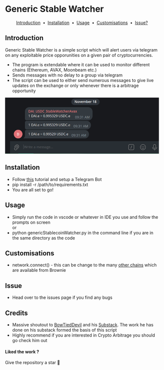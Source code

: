 # Generic Stable Watcher

<p align="center">
<a href="#introduction">Introduction</a> &nbsp;&bull;&nbsp;
<a href="#installation">Installation</a> &nbsp;&bull;&nbsp;
<a href="#usage">Usage</a> &nbsp;&bull;&nbsp;
<a href="#customisations">Customisations</a> &nbsp;&bull;&nbsp;
<a href="#issue">Issue?</a>
</p>


## Introduction
Generic Stable Watcher is a simple script which will alert users via telegram on any exploitable price opporunities on a given pair of cryptocurrencies.

- The program is extendable where it can be used to monitor different chains (Ethereum, AVAX, Moonbeam etc.)
- Sends messages with no delay to a group via telegram
- The script can be used to either send numerous messages to give live updates on the exchange or only whenever there is a arbitrage opportunity 

<p align="center">
  <img src="./img/telegram_messages.png" alt="Telegram Messgae" width="738">
</p>


## Installation
- Follow [this](https://medium.com/@ManHay_Hong/how-to-create-a-telegram-bot-and-send-messages-with-python-4cf314d9fa3e) tutorial and setup a Telegram Bot
- pip install -r /path/to/requirements.txt
- You are all set to go!

## Usage
- Simply run the code in vscode or whatever in IDE you use and follow the prompts on screen
<br>or
- python genericStablecoinWatcher.py in the command line if you are in the same directory as the code

## Customisations
- network.connect() - this can be change to the many [other chains](https://eth-brownie.readthedocs.io/en/stable/network-management.html) which are available from Brownie

## Issue
- Head over to the issues page if you find any bugs

## Credits
- Massive shoutout to [BowTiedDevil](https://github.com/BowTiedDevil) and his [Substack](https://degencode.substack.com/). The work he has done on his substack formed the basis of this script
- Highly recommend if you are interested in Crypto Arbitrage you should go check him out

<h4>Liked the work ?</h4>
Give the repository a star 🌟
